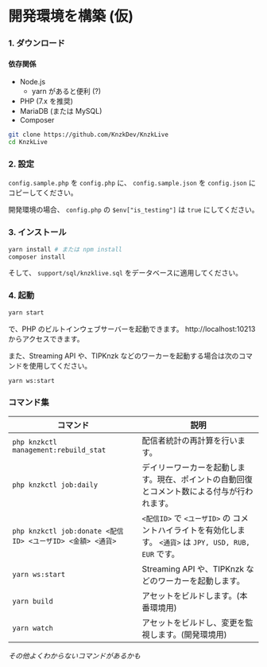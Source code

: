 # 開発環境を構築 (仮)

### 1. ダウンロード

#### 依存関係

- Node.js
  - yarn があると便利 (?)
- PHP (7.x を推奨)
- MariaDB (または MySQL)
- Composer

```bash
git clone https://github.com/KnzkDev/KnzkLive
cd KnzkLive
```

### 2. 設定

`config.sample.php` を `config.php` に、
`config.sample.json` を `config.json` にコピーしてください。

開発環境の場合、 `config.php` の `$env["is_testing"]` は `true` にしてください。

### 3. インストール

```bash
yarn install # または npm install
composer install
```

そして、 `support/sql/knzklive.sql` をデータベースに適用してください。

### 4. 起動

```bash
yarn start
```

で、PHP のビルトインウェブサーバーを起動できます。 http://localhost:10213 からアクセスできます。

また、Streaming API や、TIPKnzk などのワーカーを起動する場合は次のコマンドを使用してください。

```bash
yarn ws:start
```

### コマンド集

| コマンド                                                   | 説明                                                                                                     |
| ---------------------------------------------------------- | -------------------------------------------------------------------------------------------------------- |
| `php knzkctl management:rebuild_stat`                      | 配信者統計の再計算を行います。                                                                           |
| `php knzkctl job:daily`                                    | デイリーワーカーを起動します。現在、ポイントの自動回復とコメント数による付与が行われます。               |
| `php knzkctl job:donate <配信ID> <ユーザID> <金額> <通貨>` | `<配信ID>` で `<ユーザID>` の コメントハイライトを有効化します。 `<通貨>` は `JPY, USD, RUB, EUR` です。 |
| `yarn ws:start`                                            | Streaming API や、TIPKnzk などのワーカーを起動します。                                                   |
| `yarn build`                                               | アセットをビルドします。(本番環境用)                                                                     |
| `yarn watch`                                               | アセットをビルドし、変更を監視します。(開発環境用)                                                       |

_その他よくわからないコマンドがあるかも_
